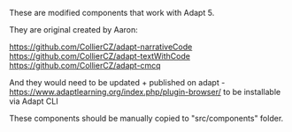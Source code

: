 These are modified components that work with Adapt 5.

They are original created by Aaron:

https://github.com/CollierCZ/adapt-narrativeCode
https://github.com/CollierCZ/adapt-textWithCode
https://github.com/CollierCZ/adapt-cmcq

And they would need to be updated + published on adapt - https://www.adaptlearning.org/index.php/plugin-browser/ to be installable via Adapt CLI

These components should be manually copied to "src/components" folder.